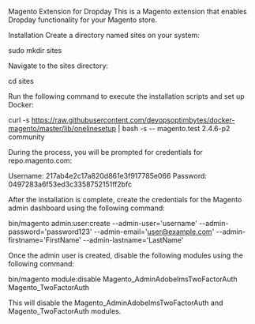 Magento Extension for Dropday
This is a Magento extension that enables Dropday functionality for your Magento store.

Installation
Create a directory named sites on your system:

sudo mkdir sites

Navigate to the sites directory:

cd sites

Run the following command to execute the installation scripts and set up Docker:

curl -s https://raw.githubusercontent.com/devopsoptimbytes/docker-magento/master/lib/onelinesetup | bash -s -- magento.test 2.4.6-p2 community

During the process, you will be prompted for credentials for repo.magento.com:

Username: 217ab4e2c17a820d861e3f917785e066
Password: 0497283a6f53ed3c3358752151ff2bfc


After the installation is complete, create the credentials for the Magento admin dashboard using the following command:


bin/magento admin:user:create --admin-user='username' --admin-password='password123' --admin-email='user@example.com' --admin-firstname='FirstName' --admin-lastname='LastName'


Once the admin user is created, disable the following modules using the following command:

bin/magento module:disable Magento_AdminAdobeImsTwoFactorAuth Magento_TwoFactorAuth


This will disable the Magento_AdminAdobeImsTwoFactorAuth and Magento_TwoFactorAuth modules.
